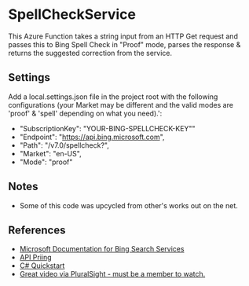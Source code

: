 # SpellCheckService
This Azure Function takes a string input from an HTTP Get request and passes this to Bing Spell Check in "Proof" mode, parses the response &amp; returns the suggested correction from the service.

## Settings
Add a local.settings.json file in the project root with the following configurations (your Market may be different and the valid modes are 'proof' & 'spell' depending on what you need).':
- "SubscriptionKey": "YOUR-BING-SPELLCHECK-KEY""
- "Endpoint": "https://api.bing.microsoft.com",
- "Path": "/v7.0/spellcheck?",
- "Market": "en-US",
- "Mode": "proof"

## Notes
- Some of this code was upcycled from other's works out on the net.

## References
- [Microsoft Documentation for Bing Search Services](https://docs.microsoft.com/en-us/azure/cognitive-services/bing-web-search/ )
- [API Priing](https://www.microsoft.com/en-us/bing/apis/pricing)
- [C# Quickstart](https://docs.microsoft.com/en-us/azure/cognitive-services/bing-spell-check/quickstarts/csharp)
- [Great video via PluralSight - must be a member to watch.](https://app.pluralsight.com/library/courses/microsoft-azure-cognitive-services-bing-spell-check-api/table-of-contents)
